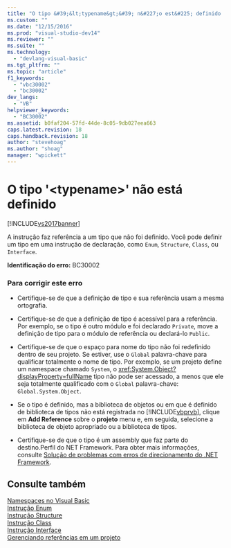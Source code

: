 ```yaml
---
title: "O tipo &#39;&lt;typename&gt;&#39; n&#227;o est&#225; definido | Microsoft Docs"
ms.custom: ""
ms.date: "12/15/2016"
ms.prod: "visual-studio-dev14"
ms.reviewer: ""
ms.suite: ""
ms.technology: 
  - "devlang-visual-basic"
ms.tgt_pltfrm: ""
ms.topic: "article"
f1_keywords: 
  - "vbc30002"
  - "bc30002"
dev_langs: 
  - "VB"
helpviewer_keywords: 
  - "BC30002"
ms.assetid: b0faf204-57fd-44de-8c05-9db027eea663
caps.latest.revision: 18
caps.handback.revision: 18
author: "stevehoag"
ms.author: "shoag"
manager: "wpickett"
---
```

# O tipo &#39;&lt;typename&gt;&#39; n&#227;o est&#225; definido
[!INCLUDE[vs2017banner](../../../csharp/includes/vs2017banner.md)]

A instrução faz referência a um tipo que não foi definido.  Você pode definir um tipo em uma instrução de declaração, como `Enum`, `Structure`, `Class`, ou `Interface`.  
  
 **Identificação do erro:**  BC30002  
  
### Para corrigir este erro  
  
-   Certifique\-se de que a definição de tipo e sua referência usam a mesma ortografia.  
  
-   Certifique\-se de que a definição de tipo é acessível para a referência.  Por exemplo, se o tipo é outro módulo e foi declarado `Private`, move a definição de tipo para o módulo de referência ou declará\-lo `Public`.  
  
-   Certifique\-se de que o espaço para nome do tipo não foi redefinido dentro de seu projeto.  Se estiver, use o `Global` palavra\-chave para qualificar totalmente o nome de tipo.  Por exemplo, se um projeto define um namespace chamado `System`, o <xref:System.Object?displayProperty=fullName> tipo não pode ser acessado, a menos que ele seja totalmente qualificado com o `Global` palavra\-chave: `Global.System.Object`.  
  
-   Se o tipo é definido, mas a biblioteca de objetos ou em que é definido de biblioteca de tipos não está registrada no [!INCLUDE[vbprvb](../../../csharp/programming-guide/concepts/linq/includes/vbprvb_md.md)], clique em  **Add Reference** sobre o  **projeto** menu e, em seguida, selecione a biblioteca de objeto apropriado ou a biblioteca de tipos.  
  
-   Certifique\-se de que o tipo é um assembly que faz parte do destino.Perfil do NET Framework.  Para obter mais informações, consulte [Solução de problemas com erros de direcionamento do .NET Framework](/visual-studio/msbuild/troubleshooting-dotnet-framework-targeting-errors).  
  
## Consulte também  
 [Namespaces no Visual Basic](../../../visual-basic/programming-guide/program-structure/namespaces.md)   
 [Instrução Enum](../../../visual-basic/language-reference/statements/enum-statement.md)   
 [Instrução Structure](../../../visual-basic/language-reference/statements/structure-statement.md)   
 [Instrução Class](../../../visual-basic/language-reference/statements/class-statement.md)   
 [Instrução Interface](../../../visual-basic/language-reference/statements/interface-statement.md)   
 [Gerenciando referências em um projeto](/visual-studio/ide/managing-references-in-a-project)